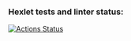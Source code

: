 ### Hexlet tests and linter status:
[![Actions Status](https://github.com/E1iza/frontend-project-46/actions/workflows/hexlet-check.yml/badge.svg)](https://github.com/E1iza/frontend-project-46/actions)